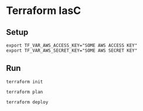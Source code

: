 # Terraform IasC


## Setup

```
export TF_VAR_AWS_ACCESS_KEY="SOME AWS ACCESS KEY"
export TF_VAR_AWS_SECRET_KEY="SOME AWS SECRET KEY"
```


## Run


```
terraform init

terraform plan

terraform deploy

```
